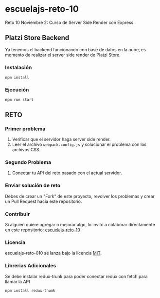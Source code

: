 # escuelajs-reto-10
Reto 10 Noviembre 2: Curso de Server Side Render con Express

## Platzi Store Backend

Ya tenemos el backend funcionando con base de datos en la nube, es momento de realizar el server side render de Platzi Store.

### Instalación
```
npm install
```

### Ejecución
```
npm run start
```

## RETO

### Primer problema

1. Verificar que el servidor haga server side render.
2. Leer el archivo `webpack.config.js` y solucionar el problema con los archivos CSS.

### Segundo Problema

1. Conectar tu API del reto pasado con el actual servidor.


### Enviar solución de reto
Debes de crear un "Fork" de este proyecto, revolver los problemas y crear un Pull Request hacia este repositorio.

### Contribuir
Si alguien quiere agregar o mejorar algo, lo invito a colaborar directamente en este repositorio: [escuelajs-reto-10](https://github.com/platzi/escuelajs-reto-10/)

### Licencia
escuelajs-reto-010 se lanza bajo la licencia [MIT](https://opensource.org/licenses/MIT).

### Librerias Adicionales
Se debe instalar redux-trunk para poder conectar redux con fetch para llamar la API
```
npm install redux-thunk
```